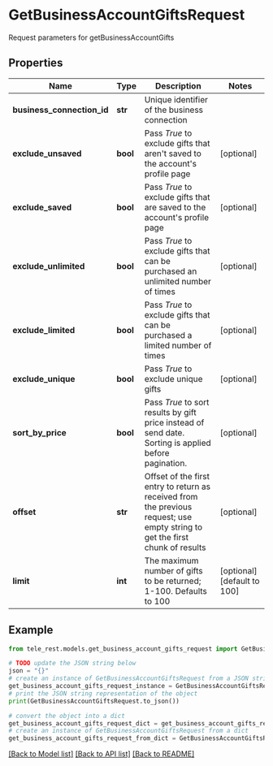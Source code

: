 # GetBusinessAccountGiftsRequest

Request parameters for getBusinessAccountGifts

## Properties

Name | Type | Description | Notes
------------ | ------------- | ------------- | -------------
**business_connection_id** | **str** | Unique identifier of the business connection | 
**exclude_unsaved** | **bool** | Pass *True* to exclude gifts that aren&#39;t saved to the account&#39;s profile page | [optional] 
**exclude_saved** | **bool** | Pass *True* to exclude gifts that are saved to the account&#39;s profile page | [optional] 
**exclude_unlimited** | **bool** | Pass *True* to exclude gifts that can be purchased an unlimited number of times | [optional] 
**exclude_limited** | **bool** | Pass *True* to exclude gifts that can be purchased a limited number of times | [optional] 
**exclude_unique** | **bool** | Pass *True* to exclude unique gifts | [optional] 
**sort_by_price** | **bool** | Pass *True* to sort results by gift price instead of send date. Sorting is applied before pagination. | [optional] 
**offset** | **str** | Offset of the first entry to return as received from the previous request; use empty string to get the first chunk of results | [optional] 
**limit** | **int** | The maximum number of gifts to be returned; 1-100. Defaults to 100 | [optional] [default to 100]

## Example

```python
from tele_rest.models.get_business_account_gifts_request import GetBusinessAccountGiftsRequest

# TODO update the JSON string below
json = "{}"
# create an instance of GetBusinessAccountGiftsRequest from a JSON string
get_business_account_gifts_request_instance = GetBusinessAccountGiftsRequest.from_json(json)
# print the JSON string representation of the object
print(GetBusinessAccountGiftsRequest.to_json())

# convert the object into a dict
get_business_account_gifts_request_dict = get_business_account_gifts_request_instance.to_dict()
# create an instance of GetBusinessAccountGiftsRequest from a dict
get_business_account_gifts_request_from_dict = GetBusinessAccountGiftsRequest.from_dict(get_business_account_gifts_request_dict)
```
[[Back to Model list]](../README.md#documentation-for-models) [[Back to API list]](../README.md#documentation-for-api-endpoints) [[Back to README]](../README.md)


